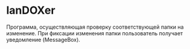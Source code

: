 # lanDOXer

Программа, осуществляющая проверку соответствующей папки на изменение.
При фиксации изменения папки пользователь получает уведомление (MessageBox).

